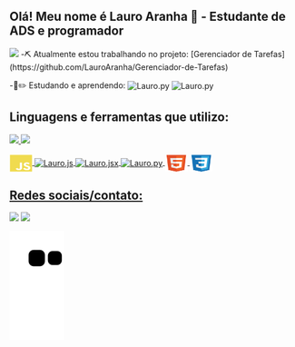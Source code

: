 ## Olá! Meu nome é Lauro Aranha 👋 - Estudante de ADS e programador
<img src="https://cdn.discordapp.com/attachments/425724691680854016/964941027666440252/unknown.png">
-⛏️ Atualmente estou trabalhando no projeto: [Gerenciador de Tarefas](https://github.com/LauroAranha/Gerenciador-de-Tarefas)

-📖✏️ Estudando e aprendendo: <img align="center" alt="Lauro.py" height="30" width="100"
    src="https://img.shields.io/badge/Python-14354C?style=for-the-badge&logo=python&logoColor=white">
				<img align="center" alt="Lauro.py" height="30" width="100"
    src="https://img.shields.io/badge/Django-092E20?style=for-the-badge&logo=django&logoColor=white">
</p>

## Linguagens e ferramentas que utilizo:

<div align="left">
    <a href="https://github.com/LauroAranha">
        <img height="180em"
            src="https://github-readme-stats.vercel.app/api?username=LauroAranha&show_icons=true&theme=github_dark">
        <img height="180em"
            src="https://github-readme-stats.vercel.app/api/top-langs/?username=LauroAranha&theme=github_dark)](https://github.com/anuraghazra/github-readme-stats">
</div>
    
<div style="display: inline_block"><br>
    <img align="center" alt="Lauro.js" height="30" width="40"
        src="https://raw.githubusercontent.com/devicons/devicon/master/icons/javascript/javascript-plain.svg">
    <img align="center" alt="Lauro.js" height="30" width="100"
        src="https://img.shields.io/badge/Node.js-43853D?style=for-the-badge&logo=node.js&logoColor=white">
    <img align="center" alt="Lauro.jsx" height="30" width="100"
        src="https://img.shields.io/badge/React-20232A?style=for-the-badge&logo=react&logoColor=61DAFB">
    <img align="center" alt="Lauro.py" height="30" width="100"
        src="https://img.shields.io/badge/Python-14354C?style=for-the-badge&logo=python&logoColor=white">
    <img align="center" alt="Lauro.html" height="30" width="40"
        src="https://raw.githubusercontent.com/devicons/devicon/master/icons/html5/html5-original.svg">
    <img align="center" alt="Lauro.css" height="30" width="40"
        src="https://raw.githubusercontent.com/devicons/devicon/master/icons/css3/css3-original.svg">
</div>

## Redes sociais/contato:

<div>
<a href=" mailto:lauroaranha.0@gmail.com"><img src="https://img.shields.io/badge/Gmail-D14836?style=for-the-badge&logo=gmail&logoColor=white" target="_blank"></a>
<a href="https://www.linkedin.com/in/lauroaranha" target="_blank"><img src="https://img.shields.io/badge/-LinkedIn-%230077B5?style=for-the-badge&logo=linkedin&logoColor=white" target="_blank"></a>
	
  ![Snake animation](https://github.com/lauroaranha/lauroaranha/blob/output/github-contribution-grid-snake.svg)
</div>

